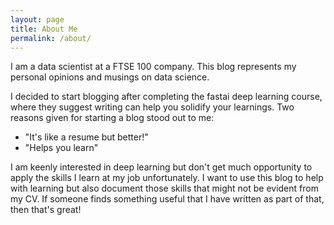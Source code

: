 ```yaml
---
layout: page
title: About Me
permalink: /about/
---
```


I am a data scientist at a FTSE 100 company. This blog represents my personal opinions and musings on data science. 

I decided to start blogging after completing the fastai deep learning course, where they suggest writing can help you solidify your learnings. Two reasons given for starting a blog stood out to me:
* "It's like a resume but better!"
* "Helps you learn"

I am keenly interested in deep learning but don't get much opportunity to apply the skills I learn at my job unfortunately. I want to use this blog to help with learning but also document those skills that might not be evident from my CV. If someone finds something useful that I have written as part of that, then that's great!